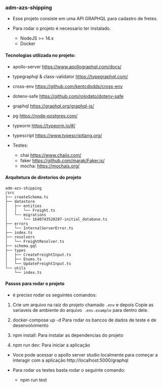 ### adm-azs-shipping

- Esse projeto consiste em uma API GRAPHQL para cadastro de fretes.

- Para rodar o projeto é necessario ter instalado.

  - NodeJS >= 14.x
  - Docker

#### Tecnologias utilizada no projeto:

- apollo-server
  https://www.apollographql.com/docs/

- typegraphql & class-validator
  https://typegraphql.com/

- cross-env
  https://github.com/kentcdodds/cross-env

- dotenv-safe
  https://github.com/rolodato/dotenv-safe

- graphql
  https://graphql.org/graphql-js/

- pg
  https://node-postgres.com/

- typeorm
  https://typeorm.io/#/

- typescript
  https://www.typescriptlang.org/

- Testes:
  - chai
    https://www.chaijs.com/
  - faker
    https://github.com/marak/Faker.js/
  - mocha:
    https://mochajs.org/

#### Arquitetura de diretorios do projeto

    adm-azs-shipping
    /src
    ├── createSchema.ts
    ├── datastore
    │   ├── entities
    │   │   └── Freight.ts
    │   └── migrations
    │       └── 1640743520207-initial_database.ts
    ├── errors
    │   └── InternalServerError.ts
    ├── index.ts
    ├── resolvers
    │   └── FreightResolver.ts
    ├── schema.gql
    ├── types
    │   ├── CreateFreightInput.ts
    │   ├── Enums.ts
    │   └── UpdateFreightInput.ts
    └── utils
        └── index.ts

#### Passos para rodar o projeto

- é preciso rodar os seguintes comandos:

1. Crie um arquivo na raiz do projeto chamado `.env` e depois Copie as variaveis de ambiente do arquivo` .env.example` para dentro dele.

2. docker-compose up -d
   Para rodar os bancos de dados de teste e de desenvolvimento

3. npm install:
   Para instalar as dependencias do projeto

4. npm run dev:
   Para iniciar a aplicação

- Voce pode acessar o apollo server studio localmente para começar a interagir com a aplicação
  http://localhost:5000/graphql

- Para rodar os testes basta rodar o seguinte comando:
  - npm run test
